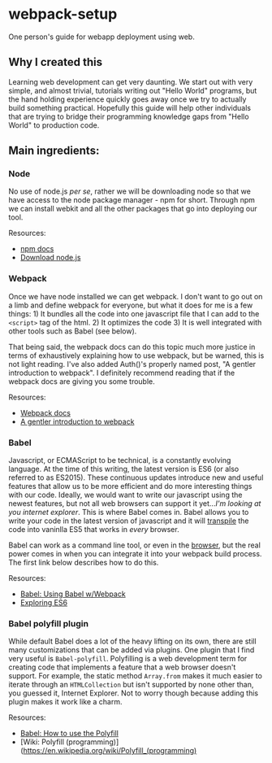 # webpack-setup
One person's guide for webapp deployment using web.

## Why I created this
Learning web development can get very daunting. We start out with very simple, and almost trivial, tutorials writing out "Hello World" programs, but the hand holding experience quickly goes away once we try to actually build something practical. Hopefully this guide will help other individuals that are trying to bridge their programming knowledge gaps from "Hello World" to production code.

## Main ingredients:
### Node
No use of node.js *per se*, rather we will be downloading node so that we have access to the node package manager - npm for short. Through npm we can install webkit and all the other packages that go into deploying our tool.

Resources:
- [npm docs](https://docs.npmjs.com/)
- [Download node.js](https://nodejs.org/en/download/)

### Webpack
Once we have node installed we can get webpack. I don't want to go out on a limb and define webpack for everyone, but what it does for me is a few things: 1) It bundles all the code into one javascript file that I can add to the `<script>` tag of the html. 2) It optimizes the code 3) It is well integrated with other tools such as Babel (see below).

That being said, the webpack docs can do this topic much more justice in terms of exhaustively explaining how to use webpack, but be warned, this is not light reading. I've also added Auth()'s properly named post, "A gentler introduction to webpack". I definitely recommend reading that if the webpack docs are giving you some trouble.

Resources:
- [Webpack docs](https://webpack.js.org/concepts/)
- [A gentler introduction to webpack](https://auth0.com/blog/webpack-a-gentle-introduction/)

### Babel
Javascript, or ECMAScript to be technical, is a constantly evolving language. At the time of this writing, the latest version is ES6 (or also referred to as ES2015). These continuous updates introduce new and useful features that allow us to be more efficient and do more interesting things with our code. Ideally, we would want to write our javascript using the newest features, but not all web browsers can support it yet...*I'm looking at you internet explorer*. This is where Babel comes in. Babel allows you to write your code in the latest version of javascript and it will [transpile](https://en.wikipedia.org/wiki/Source-to-source_compiler) the code into vaninlla ES5 that works in *every* browser.

Babel can work as a command line tool, or even in the [browser](http://Babeljs.io/repl/#?babili=false&browsers=%0A&build=&builtIns=false&code_lz=DYUwLgBAdgrgtgIxAJwM4QLwQNoEYA0EATIQMyEAsAugNwBQdsiKqAdAGYD2yAogIYBjABYAKaPCTJMAPggBvOhAgDOUVJ1CtgnAOYimkiACpiASnoBfcwyA&debug=false&forceAllTransforms=false&shippedProposals=false&circleciRepo=&evaluate=true&fileSize=false&lineWrap=false&presets=es2017%2Clatest&prettier=true&targets=&version=6.26.0&envVersion=1.6.2), but the real power comes in when you can integrate it into your webpack build process. The first link below describes how to do this.

Resources:
- [Babel: Using Babel w/Webpack](http://Babeljs.io/docs/setup/#installation)
- [Exploring ES6](http://exploringjs.com/es6/)

### Babel polyfill plugin
While default Babel does a lot of the heavy lifting on its own, there are still many customizations that can be added via plugins. One plugin that I find very useful is `Babel-polyfill`. Polyfilling is a web development term for creating code that implements a feature that a web browser doesn't support. For example, the static method `Array.from` makes it much easier to iterate through an `HTMLCollection` but isn't supported by none other than, you guessed it, Internet Explorer. Not to worry though because adding this plugin makes it work like a charm.

Resources:

- [Babel: How to use the Polyfill](https://Babeljs.io/docs/usage/polyfill/)
- [Wiki: Polyfill (programming)](https://en.wikipedia.org/wiki/Polyfill_(programming)
